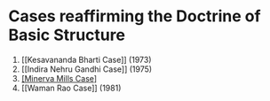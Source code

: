 # Cases reaffirming the Doctrine of Basic Structure
1. [[Kesavananda Bharti Case]] (1973)
2. [[Indira Nehru Gandhi Case]] (1975)
3. [[Minerva Mills Case]](1980)
4. [[Waman Rao Case]] (1981)

